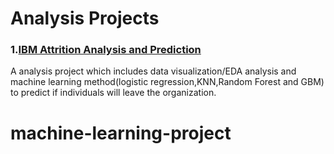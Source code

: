 # Analysis Projects

### 1.[IBM Attrition Analysis and Prediction](https://github.com/JM3309/Projects/tree/master/IBM_Attrition_Analysis)

A analysis project which includes data visualization/EDA analysis and machine learning method(logistic regression,KNN,Random Forest and GBM) to predict if individuals will leave the organization.

# machine-learning-project

